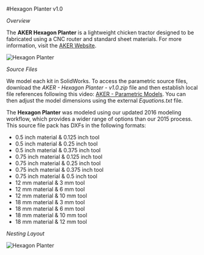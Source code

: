 #Hexagon Planter v1.0

*Overview*

The **AKER Hexagon Planter** is a lightweight chicken tractor designed to be fabricated using a CNC router and standard sheet materials. For more information, visit the [AKER Website](http://www.akerkits.com).

![Hexagon Planter](https://github.com/AKERKits/GrowGrid/blob/master/Images/AKER%20-%20GrowGrid%20-%20v1.0%20-%20Master%20Assembly%20Cropped-min.jpg)

*Source Files*

We model each kit in SolidWorks. To access the parametric source files, download the *AKER - Hexagon Planter - v1.0.zip* file and then establish local file references following this video: [AKER - Parametric Models](https://www.youtube.com/watch?v=Ewdrlv4nSA0). You can then adjust the model dimensions using the external *Equations.txt* file.

The **Hexagon Planter** was modeled using our updated 2016 modeling workflow, which provides a wider range of options than our 2015 process. This source file pack has DXFs in the following formats:

 * 0.5 inch material & 0.125 inch tool
 * 0.5 inch material & 0.25 inch tool
 * 0.5 inch material & 0.375 inch tool
 * 0.75 inch material & 0.125 inch tool
 * 0.75 inch material & 0.25 inch tool
 * 0.75 inch material & 0.375 inch tool
 * 0.75 inch material & 0.5 inch tool
 * 12 mm material & 3 mm tool
 * 12 mm material & 6 mm tool
 * 12 mm material & 10 mm tool
 * 18 mm material & 3 mm tool
 * 18 mm material & 6 mm tool
 * 18 mm material & 10 mm tool
 * 18 mm material & 12 mm tool

*Nesting Layout*

![Hexagon Planter](https://github.com/AKERKits/GrowGrid/blob/master/Images/AKER%20-%20GrowGrid%20-%20v1.0%20-%20Nesting%20Assembly%20Cropped-min.jpg)

